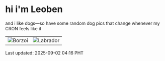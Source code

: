 # hi i'm Leoben

and i like dogs—so have some random dog pics that change whenever my CRON feels like it

|  |  |
|--------|----------|
| ![Borzoi](https://random-dog-vercel.vercel.app/api/random-borzoi?v=1756757775) | ![Labrador](https://random-dog-vercel.vercel.app/api/random-labrador?v=1756757775) |

Last updated: 2025-09-02 04:16 PHT
